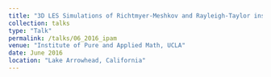 ```yaml
---
title: "3D LES Simulations of Richtmyer-Meshkov and Rayleigh-Taylor instabilities using Front-tracking"
collection: talks
type: "Talk"
permalink: /talks/06_2016_ipam
venue: "Institute of Pure and Applied Math, UCLA"
date: June 2016
location: "Lake Arrowhead, California"
---
```



